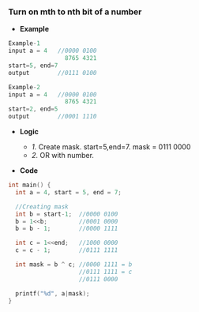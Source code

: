 ### Turn on mth to nth bit of a number
- **Example**
```c
Example-1
input a = 4   //0000 0100
                8765 4321
start=5, end=7
output        //0111 0100

Example-2
input a = 4   //0000 0100
                8765 4321
start=2, end=5
output        //0001 1110
```
- **Logic**
  - _1._ Create mask. start=5,end=7. mask = 0111 0000
  - _2._ OR with number.

- **Code**
```c
int main() {
  int a = 4, start = 5, end = 7;

  //Creating mask
  int b = start-1;  //0000 0100
  b = 1<<b;         //0001 0000
  b = b - 1;        //0000 1111

  int c = 1<<end;   //1000 0000
  c = c - 1;        //0111 1111

  int mask = b ^ c; //0000 1111 = b
                    //0111 1111 = c
                    //0111 0000

  printf("%d", a|mask);
}
```
